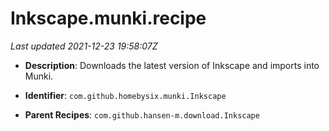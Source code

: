 # Inkscape.munki.recipe

_Last updated 2021-12-23 19:58:07Z_

- **Description**: Downloads the latest version of Inkscape and imports into Munki.

- **Identifier**: `com.github.homebysix.munki.Inkscape`

- **Parent Recipes**: `com.github.hansen-m.download.Inkscape`